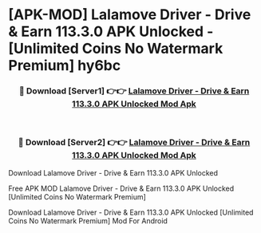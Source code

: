 # [APK-MOD] Lalamove Driver - Drive & Earn 113.3.0 APK Unlocked - [Unlimited Coins No Watermark Premium] hy6bc



<div align="center">
<h3>🔴 Download [Server1] 👉👉 <a href="https://momento.my/?title=Lalamove_Driver_-_Drive_&_Earn_113.3.0_APK_Unlocked">Lalamove Driver - Drive & Earn 113.3.0 APK Unlocked Mod Apk</a></h3><br>

<h3>🔴 Download [Server2] 👉👉 <a href="https://momento.my/?title=Lalamove_Driver_-_Drive_&_Earn_113.3.0_APK_Unlocked">Lalamove Driver - Drive & Earn 113.3.0 APK Unlocked Mod Apk</a></h3>
</div>



Download Lalamove Driver - Drive & Earn 113.3.0 APK Unlocked 

Free APK MOD Lalamove Driver - Drive & Earn 113.3.0 APK Unlocked [Unlimited Coins No Watermark Premium]

Download Lalamove Driver - Drive & Earn 113.3.0 APK Unlocked [Unlimited Coins No Watermark Premium] Mod For Android
